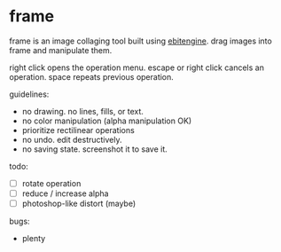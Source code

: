 # frame

frame is an image collaging tool built using [ebitengine](https://ebitengine.org/).
drag images into frame and manipulate them.

right click opens the operation menu.
escape or right click cancels an operation.
space repeats previous operation.

guidelines:

- no drawing. no lines, fills, or text.
- no color manipulation (alpha manipulation OK)
- prioritize rectilinear operations
- no undo. edit destructively.
- no saving state. screenshot it to save it.

todo:

- [ ] rotate operation
- [ ] reduce / increase alpha
- [ ] photoshop-like distort (maybe)

bugs:

- plenty
